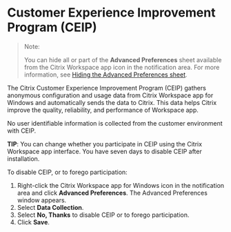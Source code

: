 # Customer Experience Improvement Program (CEIP)

> Note:
>
> You can hide all or part of the **Advanced Preferences** sheet available from the Citrix Workspace app icon in the notification area. For more information, see [Hiding the Advanced Preferences sheet](https://docs.citrix.com/en-us/citrix-workspace-app-for-windows/configure/config-xdesktop/hiding-the-advanced-preferences-sheet.html).

The Citrix Customer Experience Improvement Program (CEIP) gathers anonymous configuration and usage data from Citrix Workspace app for Windows and automatically sends the data to Citrix. This data helps Citrix improve the quality, reliability, and performance of Workspace app.

No user identifiable information is collected from the customer environment with CEIP.

**TIP**: You can change whether you participate in CEIP using the Citrix Workspace app interface. You have seven days to disable CEIP after installation.

To disable CEIP, or to forego participation:

1.  Right-click the Citrix Workspace app for Windows icon in the notification area and click **Advanced Preferences**. The Advanced Preferences window appears.
2.  Select **Data Collection**.
3.  Select **No, Thanks** to disable CEIP or to forego participation.
4.  Click **Save**.
